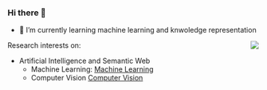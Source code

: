 ### Hi there 👋 

- 🌱 I’m currently learning machine learning and knwoledge representation

<img align="right" src="https://github-readme-stats.vercel.app/api?username=jooeys">

Research interests on:

 - Artificial Intelligence and Semantic Web
    - Machine Learning: [Machine Learning](https://github.com/jooeys/intellij-charj/)
    - Computer Vision [Computer Vision](https://github.com/jooeys/charj-poc/)

